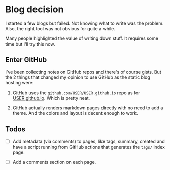 # Blog decision

I started a few blogs but failed. Not knowing what to write was the problem.
Also, the right tool was not obvious for quite a while.

Many people highlighted the value of writing down stuff. It requires some time
but I'll try this now.


## Enter GitHub

I've been collecting notes on GitHub repos and there's of course gists. But
the 2 things that changed my opinion to use GitHub as the static blog hosting
were:

1. GitHub uses the `github.com/USER/USER.github.io` repo as for
   [USER.github.io](USER.github.io). Which is pretty neat.

2. GitHub actually renders markdown pages directly with no need to add a theme.
   And the colors and layout is decent enough to work.


## Todos

- [ ]  Add metadata (via comments) to pages, like tags, summary, created and
       have a script running from GitHub actions that generates the `tags/`
       index page.

- [ ]  Add a comments section on each page.
